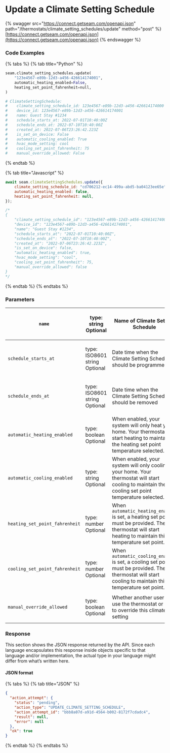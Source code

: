 # Update a Climate Setting Schedule

{% swagger src="https://connect.getseam.com/openapi.json" path="/thermostats/climate_setting_schedules/update" method="post" %}
[https://connect.getseam.com/openapi.json](https://connect.getseam.com/openapi.json)
{% endswagger %}

### Code Examples

{% tabs %}
{% tab title="Python" %}
```python
seam.climate_setting_schedules.update(
    "123e4567-e89b-12d3-a456-426614174001",
    automatic_heating_enabled=False,
    heating_set_point_fahrenheit=null,
)

# ClimateSettingSchedule:
#    climate_setting_schedule_id: 123e4567-e89b-12d3-a456-426614174000
#    device_id: 123e4567-e89b-12d3-a456-426614174001
#    name: Guest Stay #1234  
#    schedule_starts_at: 2022-07-01T10:40:00Z    
#    schedule_ends_at: 2022-07-10T10:40:00Z     
#    created_at: 2022-07-06T23:26:42.223Z      
#    is_set_on_device: False
#    automatic_cooling_enabled: True  
#    hvac_mode_setting: cool
#    cooling_set_point_fahrenheit: 75 
#    manual_override_allowed: False

```
{% endtab %}

{% tab title="Javascript" %}
```javascript
await seam.climateSettingSchedules.update({
    climate_setting_schedule_id: "cd706212-ec14-499a-abd5-ba04123ee65e",
    automatic_heating_enabled: false,
    heating_set_point_fahrenheit: null,
});

/*
{
    "climate_setting_schedule_id": "123e4567-e89b-12d3-a456-426614174000",
    "device_id": "123e4567-e89b-12d3-a456-426614174001",
    "name": "Guest Stay #1234",
    "schedule_starts_at": "2022-07-01T10:40:00Z",
    "schedule_ends_at": "2022-07-10T10:40:00Z",
    "created_at": "2022-07-06T23:26:42.223Z",
    "is_set_on_device": false,
    "automatic_heating_enabled": true,
    "hvac_mode_setting": "cool",
    "cooling_set_point_fahrenheit": 75,
    "manual_override_allowed": false
}
*/
```
{% endtab %}
{% endtabs %}

### Parameters

| `name`                         | <p>type: string<br>Optional</p>         | Name of Climate Setting Schedule                                                                                                                         |
| ------------------------------ | --------------------------------------- | -------------------------------------------------------------------------------------------------------------------------------------------------------- |
| `schedule_starts_at`           | <p>type: ISO8601 string<br>Optional</p> | Date time when the Climate Setting Schedule should be programmed                                                                                         |
| `schedule_ends_at`             | <p>type: ISO8601 string<br>Optional</p> | Date time when the Climate Setting Schedule should be removed                                                                                            |
| `automatic_heating_enabled`    | <p>type: boolean<br>Optional</p>        | When enabled, your system will only heat your home. Your thermostat will start heating to maintain the heating set point temperature selected.           |
| `automatic_cooling_enabled`    | <p>type: string<br>Optional</p>         | When enabled, your system will only cooling your home. Your thermostat will start cooling to maintain the cooling set point temperature selected.        |
| `heating_set_point_fahrenheit` | <p>type: number<br>Optional</p>         | When `automatic_heating_enabled` is set, a heating set point must be provided. The thermostat will start heating to maintain this temperature set point. |
| `cooling_set_point_fahrenheit` | <p>type: number<br>Optional</p>         | When `automatic_cooling_enabled` is set, a cooling set point must be provided. The thermostat will start cooling to maintain this temperature set point. |
| `manual_override_allowed`      | <p>type: boolean<br>Optional</p>        | Whether another user can use the thermostat or API to override this climate setting                                                                      |

###

### Response

This section shows the JSON response returned by the API. Since each language encapsulates this response inside objects specific to that language and/or implementation, the actual type in your language might differ from what’s written here.

#### JSON format

{% tabs %}
{% tab title="JSON" %}
```json
{
  "action_attempt": {
    "status": "pending",
    "action_type": "UPDATE_CLIMATE_SETTING_SCHEDULE",
    "action_attempt_id": "bbb8a07d-a91d-4564-b002-8172f7cdadc4",
    "result": null,
    "error": null
  },
  "ok": true
}
```
{% endtab %}
{% endtabs %}
